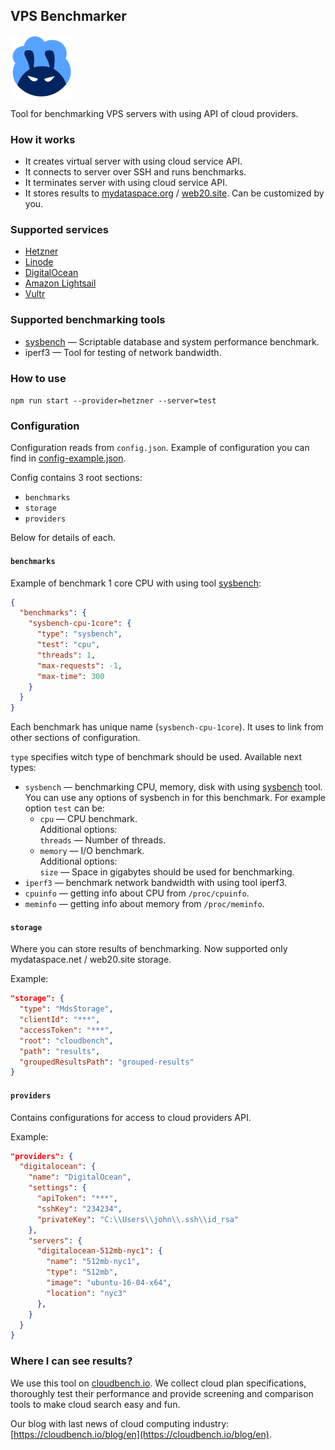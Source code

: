## VPS Benchmarker
![Logo](https://raw.githubusercontent.com/fiftin/vpsbenchmarker/master/logo-100.png)

Tool for benchmarking VPS servers with using API of cloud providers.

### How it works

* It creates virtual server with using cloud service API.
* It connects to server over SSH and runs benchmarks.
* It terminates server with using cloud service API.
* It stores results to [mydataspace.org](https://mydataspace.org) / [web20.site](https://web20.site). Can be customized by you.

### Supported services
* [Hetzner](https://hetzner.cloud)
* [Linode](https://linode.com)
* [DigitalOcean](https://digitalocean.com)
* [Amazon Lightsail](https://lightsail.aws.amazon.com)
* [Vultr](https://vultr.com)

### Supported benchmarking tools
* [sysbench](https://github.com/akopytov/sysbench) &mdash; Scriptable database and system performance benchmark.
* iperf3 &mdash; Tool for testing of network bandwidth.

### How to use

```npm run start --provider=hetzner --server=test```

### Configuration

Configuration reads from ```config.json```. Example of configuration you can find in [config-example.json](config-example.json).

Config contains 3 root sections:
* ```benchmarks```
* ```storage```
* ```providers```

Below for details of each.

#### ```benchmarks```
Example of benchmark 1 core CPU with using tool [sysbench](https://github.com/akopytov/sysbench):
```json
{
  "benchmarks": {
    "sysbench-cpu-1core": {
      "type": "sysbench",
      "test": "cpu",
      "threads": 1,
      "max-requests": -1,
      "max-time": 300
    }
  }
}
```

Each benchmark has unique name (`sysbench-cpu-1core`). It uses to link from other sections of configuration.

`type` specifies witch type of benchmark should be used. Available next types:
* `sysbench` &mdash; benchmarking CPU, memory, disk with using [sysbench](https://github.com/akopytov/sysbench) tool.
    You can use any options of sysbench in for this benchmark. For example option `test` can be:
    - `cpu` &mdash; CPU benchmark. <br>
        Additional options: <br>
        `threads` &mdash; Number of threads.
    - `memory` &mdash; I/O benchmark. <br>
        Additional options: <br>
        `size` &mdash; Space in gigabytes should be used for benchmarking.
* `iperf3` &mdash; benchmark network bandwidth with using tool iperf3.
* `cpuinfo` &mdash; getting info about CPU from `/proc/cpuinfo`.
* `meminfo` &mdash; getting info about memory from `/proc/meminfo`.

#### ```storage```

Where you can store results of benchmarking. Now supported only mydataspace.net / web20.site storage.

Example:
```json
"storage": {
  "type": "MdsStorage",
  "clientId": "***",
  "accessToken": "***",
  "root": "cloudbench",
  "path": "results",
  "groupedResultsPath": "grouped-results"
}
```

#### ```providers```

Contains configurations for access to cloud providers API.

Example:
```json
"providers": {
  "digitalocean": {
    "name": "DigitalOcean",
    "settings": {
      "apiToken": "***",
      "sshKey": "234234",
      "privateKey": "C:\\Users\\john\\.ssh\\id_rsa"
    },
    "servers": {
      "digitalocean-512mb-nyc1": {
        "name": "512mb-nyc1",
        "type": "512mb",
        "image": "ubuntu-16-04-x64",
        "location": "nyc3"
      },
    }
  } 
}
```

### Where I can see results?

We use this tool on [cloudbench.io](https://cloudbench.io). We collect cloud plan specifications, thoroughly test their performance and provide screening and comparison tools to make cloud search easy and fun.

Our blog with last news of cloud computing industry: [https://cloudbench.io/blog/en](https://cloudbench.io/blog/en).